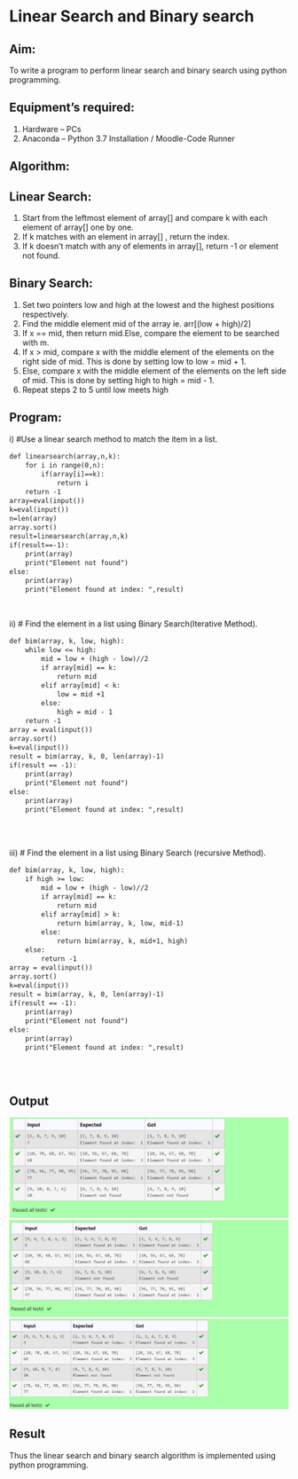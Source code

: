 # Linear Search and Binary search
## Aim:
To write a program to perform linear search and binary search using python programming.
## Equipment’s required:
1.	Hardware – PCs
2.	Anaconda – Python 3.7 Installation / Moodle-Code Runner
## Algorithm:
## Linear Search:
1.	Start from the leftmost element of array[] and compare k with each element of array[] one by one.
2.	If k matches with an element in array[] , return the index.
3.	If k doesn’t match with any of elements in array[], return -1 or element not found.
## Binary Search:
1.	Set two pointers low and high at the lowest and the highest positions respectively.
2.	Find the middle element mid of the array ie. arr[(low + high)/2]
3.	If x == mid, then return mid.Else, compare the element to be searched with m.
4.	If x > mid, compare x with the middle element of the elements on the right side of mid. This is done by setting low to low = mid + 1.
5.	Else, compare x with the middle element of the elements on the left side of mid. This is done by setting high to high = mid - 1.
6.	Repeat steps 2 to 5 until low meets high
## Program:
i)	#Use a linear search method to match the item in a list.
```
def linearsearch(array,n,k):
    for i in range(0,n):
        if(array[i]==k):
            return i
    return -1
array=eval(input())
k=eval(input())
n=len(array)
array.sort()
result=linearsearch(array,n,k)
if(result==-1):
    print(array)
    print("Element not found")
else:
    print(array)
    print("Element found at index: ",result)



```
ii)	# Find the element in a list using Binary Search(Iterative Method).
```
def bim(array, k, low, high):
    while low <= high:
        mid = low + (high - low)//2
        if array[mid] == k:
            return mid 
        elif array[mid] < k:
            low = mid +1
        else:
            high = mid - 1
    return -1
array = eval(input())
array.sort()
k=eval(input())
result = bim(array, k, 0, len(array)-1)
if(result == -1):
    print(array)
    print("Element not found")
else:
    print(array)
    print("Element found at index: ",result)




```
iii)	# Find the element in a list using Binary Search (recursive Method).
```
def bim(array, k, low, high):
    if high >= low:
        mid = low + (high - low)//2
        if array[mid] == k:
            return mid 
        elif array[mid] > k:
            return bim(array, k, low, mid-1)
        else:
            return bim(array, k, mid+1, high)
    else:
        return -1
array = eval(input())
array.sort()
k=eval(input())
result = bim(array, k, 0, len(array)-1)
if(result == -1):
    print(array)
    print("Element not found")
else:
    print(array)
    print("Element found at index: ",result)




```
## Output
![output](./alg1.png) 
![output](./alg2.png)
![output](./alg3.png)


## Result
Thus the linear search and binary search algorithm is implemented using python programming.